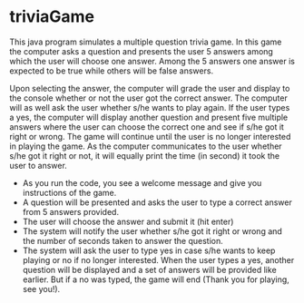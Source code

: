﻿# triviaGame
This java program simulates a multiple question trivia game. In this game the computer asks a question and presents the user 5 answers among which the user will choose one answer. Among the 5 answers one answer is expected to be true while others will be false answers.

Upon selecting the answer, the computer will grade the user and display to the console whether or not the user got the correct answer. The computer will as well ask the user whether s/he wants to play again. If the user types a yes, the computer will display another question and present five multiple answers where the user can choose the correct one and see if s/he got it right or wrong. The game will continue until the user is no longer interested in playing the game. As the computer communicates to the user whether s/he got it right or not, it will equally print the time (in second) it took the user to answer.

* As you run the code, you see a welcome message and give you instructions of the game.
* A question will be presented and asks the user to type a correct answer from 5 answers provided.
* The user will choose the answer and submit it (hit enter)
* The system will notify the user whether s/he got it right or wrong and the number of seconds taken to answer the question.
* The system will ask the user to type yes in case s/he wants to keep playing or no if no longer interested. When the user types a yes, another question will be displayed and a set of answers will be provided like earlier. But if a no was typed, the game will end (Thank you for playing, see you!).
